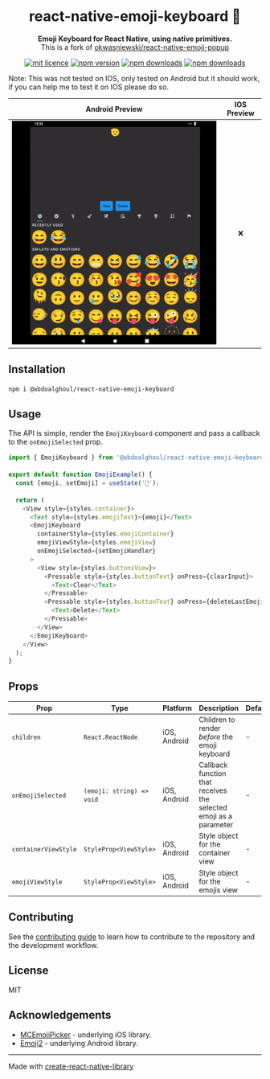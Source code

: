 <h1 align="center">
  react-native-emoji-keyboard 🌈
</h1>

<p align="center">
  <strong>Emoji Keyboard for React Native, using native primitives.
</strong><br>
This is a fork of <a href="https://github.com/okwasniewski/react-native-emoji-popup">okwasniewski/react-native-emoji-popup</a>
</p>

<div align="center">

[![mit licence](https://img.shields.io/dub/l/vibe-d.svg?style=for-the-badge)](https://github.com/okwasniewski/@abdoalghoul/react-native-emoji-keyboard/blob/main/LICENSE)
[![npm version](https://img.shields.io/npm/v/@abdoalghoul/react-native-emoji-keyboard?style=for-the-badge)](https://www.npmjs.org/package/@abdoalghoul/react-native-emoji-keyboard)
[![npm downloads](https://img.shields.io/npm/dt/@abdoalghoul/react-native-emoji-keyboard.svg?style=for-the-badge)](https://www.npmjs.org/package/@abdoalghoul/react-native-emoji-keyboard)
[![npm downloads](https://img.shields.io/npm/dm/@abdoalghoul/react-native-emoji-keyboard.svg?style=for-the-badge)](https://www.npmjs.org/package/@abdoalghoul/react-native-emoji-keyboard)

</div>

Note: This was not tested on IOS, only tested on Android but it should work, if you can help me to test it on IOS please do so.

|                                     Android Preview                                      | IOS Preview |
| :--------------------------------------------------------------------------------------: | :---------: |
| <img alt="A Preview GIF showing the emoji keyboard" src="./example/android-preview.gif"> |     :x:     |

## Installation

```sh
npm i @abdoalghoul/react-native-emoji-keyboard
```

## Usage

The API is simple, render the `EmojiKeyboard` component and pass a callback to the `onEmojiSelected` prop.

```js
import { EmojiKeyboard } from '@abdoalghoul/react-native-emoji-keyboard';

export default function EmojiExample() {
  const [emoji, setEmoji] = useState('🫡');

  return (
    <View style={styles.container}>
      <Text style={styles.emojiText}>{emoji}</Text>
      <EmojiKeyboard
        containerStyle={styles.emojiContainer}
        emojiViewStyle={styles.emojiView}
        onEmojiSelected={setEmojiHandler}
      >
        <View style={styles.buttonsView}>
          <Pressable style={styles.buttonText} onPress={clearInput}>
            <Text>Clear</Text>
          </Pressable>
          <Pressable style={styles.buttonText} onPress={deleteLastEmoji}>
            <Text>Delete</Text>
          </Pressable>
        </View>
      </EmojiKeyboard>
    </View>
  );
}
```

## Props

| Prop                 | Type                      | Platform     | Description                                                       | Default |
| -------------------- | ------------------------- | ------------ | ----------------------------------------------------------------- | ------- |
| `children`           | `React.ReactNode`         | iOS, Android | Children to render _before_ the emoji keyboard                    | -       |
| `onEmojiSelected`    | `(emoji: string) => void` | iOS, Android | Callback function that receives the selected emoji as a parameter | -       |
| `containerViewStyle` | `StyleProp<ViewStyle>`    | iOS, Android | Style object for the container view                               | -       |
| `emojiViewStyle`     | `StyleProp<ViewStyle>`    | iOS, Android | Style object for the emojis view                                  | -       |

## Contributing

See the [contributing guide](CONTRIBUTING.md) to learn how to contribute to the repository and the development workflow.

## License

MIT

## Acknowledgements

- [MCEmojiPicker](https://github.com/izyumkin/MCEmojiPicker) - underlying iOS library.
- [Emoji2](https://developer.android.com/jetpack/androidx/releases/emoji2) - underlying Android library.

---

Made with [create-react-native-library](https://github.com/callstack/react-native-builder-bob)
